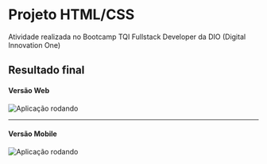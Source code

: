 # Projeto HTML/CSS
Atividade realizada no Bootcamp TQI Fullstack Developer da DIO (Digital Innovation One)

## Resultado final
#### Versão Web
<img alt="Aplicação rodando" src="./web.gif" />

---

#### Versão Mobile
<img alt="Aplicação rodando" src="./mobile.gif" />

